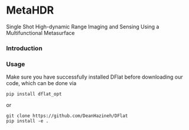 # MetaHDR
Single Shot High-dynamic Range Imaging and Sensing Using a Multifunctional Metasurface
### Introduction

### Usage
Make sure you have successfully installed DFlat before downloading our code, which can be done via
```
pip install dflat_opt
```
or
```
git clone https://github.com/DeanHazineh/DFlat
pip install -e .
```
